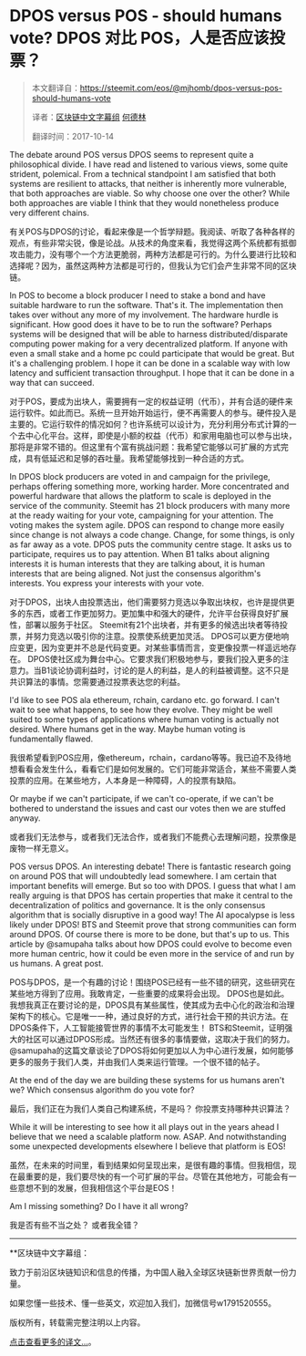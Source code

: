 # DPOS versus POS - should humans vote?  DPOS 对比 POS，人是否应该投票？

> 本文翻译自：https://steemit.com/eos/@mjhomb/dpos-versus-pos-should-humans-vote
> 
> 译者：[区块链中文字幕组](https://github.com/BlockchainTranslator/EOS) [何德林](https://github.com/BlockchainTranslator/EOS)
> 
> 翻译时间：2017-10-14

The debate around POS versus DPOS seems to represent quite a philosophical divide. I have read and listened to various views, some quite strident, polemical. From a technical standpoint I am satisfied that both systems are resilient to attacks, that neither is inherently more vulnerable, that both approaches are viable. So why choose one over the other? While both approaches are viable I think that they would nonetheless produce very different chains.


有关POS与DPOS的讨论，看起来像是一个哲学辩题。我阅读、听取了各种各样的观点，有些非常尖锐，像是论战。从技术的角度来看，我觉得这两个系统都有抵御攻击能力，没有哪个一个方法更脆弱，两种方法都是可行的。为什么要进行比较和选择呢？因为，虽然这两种方法都是可行的，但我认为它们会产生非常不同的区块链。 

In POS to become a block producer I need to stake a bond and have suitable hardware to run the software. That's it. The implementation then takes over without any more of my involvement. The hardware hurdle is significant. How good does it have to be to run the software? Perhaps systems will be designed that will be able to harness distributed/disparate computing power making for a very decentralized platform. If anyone with even a small stake and a home pc could participate that would be great. But it's a challenging problem. I hope it can be done in a scalable way with low latency and sufficient transaction throughput. I hope that it can be done in a way that can succeed.

对于POS，要成为出块人，需要拥有一定的权益证明（代币），并有合适的硬件来运行软件。如此而已。系统一旦开始开始运行，便不再需要人的参与。硬件投入是主要的。它运行软件的情况如何？也许系统可以设计为，充分利用分布式计算的一个去中心化平台。这样，即使是小额的权益（代币）和家用电脑也可以参与出块，那将是非常不错的。但这里有个富有挑战问题：我希望它能够以可扩展的方式完成，具有低延迟和足够的吞吐量。我希望能够找到一种合适的方式。

In DPOS block producers are voted in and campaign for the privilege, perhaps offering something more, working harder. More concentrated and powerful hardware that allows the platform to scale is deployed in the service of the community. Steemit has 21 block producers with many more at the ready waiting for your vote, campaigning for your attention. The voting makes the system agile. DPOS can respond to change more easily since change is not always a code change. Change, for some things, is only as far away as a vote. DPOS puts the community centre stage. It asks us to participate, requires us to pay attention. When B1 talks about aligning interests it is human interests that they are talking about, it is human interests that are being aligned. Not just the consensus algorithm's interests. You express your interests with your vote.

对于DPOS，出块人由投票选出，他们需要努力竞选以争取出块权，也许是提供更多的东西，或者工作更加努力。更加集中和强大的硬件，允许平台获得良好扩展性，部署以服务于社区。 Steemit有21个出块者，并有更多的候选出块者等待投票，并努力竞选以吸引你的注意。投票使系统更加灵活。 DPOS可以更方便地响应变更，因为变更并不总是代码变更。对某些事情而言，变更像投票一样遥远地存在。 DPOS使社区成为舞台中心。它要求我们积极地参与，要我们投入更多的注意力。当B1谈论协调利益时，讨论的是人的利益，是人的利益被调整。这不只是共识算法的事情。您需要通过投票表达您的利益。

I'd like to see POS ala ethereum, rchain, cardano etc. go forward. I can't wait to see what happens, to see how they evolve. They might be well suited to some types of applications where human voting is actually not desired. Where humans get in the way. Maybe human voting is fundamentally flawed.

我很希望看到POS应用，像ethereum，rchain，cardano等等。我已迫不及待地想看看会发生什么，看看它们是如何发展的。它们可能非常适合，某些不需要人类投票的应用。在某些地方，人本身是一种障碍，人的投票有缺陷。

Or maybe if we can't participate, if we can't co-operate, if we can't be bothered to understand the issues and cast our votes then we are stuffed anyway.

或者我们无法参与，或者我们无法合作，或者我们不能费心去理解问题，投票像是废物一样无意义。

POS versus DPOS. An interesting debate! There is fantastic research going on around POS that will undoubtedly lead somewhere. I am certain that important benefits will emerge. But so too with DPOS. I guess that what I am really arguing is that DPOS has certain properties that make it central to the decentralization of politics and governance. It is the only consensus algorithm that is socially disruptive in a good way! The AI apocalypse is less likely under DPOS! BTS and Steemit prove that strong communities can form around DPOS. Of course there is more to be done, but that's up to us. This article by @samupaha talks about how DPOS could evolve to become even more human centric, how it could be even more in the service of and run by us humans. A great post.

POS与DPOS，是一个有趣的讨论！围绕POS已经有一些不错的研究，这些研究在某些地方得到了应用。我敢肯定，一些重要的成果将会出现。 DPOS也是如此。我想我真正在要讨论的是，DPOS具有某些属性，使其成为去中心化的政治和治理架构下的核心。它是唯一一种，通过良好的方式，进行社会干预的共识方法。在DPOS条件下，人工智能接管世界的事情不太可能发生！ BTS和Steemit，证明强大的社区可以通过DPOS形成。当然还有很多的事情要做，这取决于我们的努力。 @samupaha的这篇文章谈论了DPOS将如何更加以人为中心进行发展，如何能够更多的服务于我们人类，并由我们人类来运行管理。一个很不错的帖子。

At the end of the day we are building these systems for us humans aren't we? Which consensus algorithm do you vote for?

最后，我们正在为我们人类自己构建系统，不是吗？ 你投票支持哪种共识算法？

While it will be interesting to see how it all plays out in the years ahead I believe that we need a scalable platform now. ASAP. And notwithstanding some unexpected developments elsewhere I believe that platform is EOS!

虽然，在未来的时间里，看到结果如何呈现出来，是很有趣的事情。但我相信，现在最重要的是，我们要尽快的有一个可扩展的平台。尽管在其他地方，可能会有一些意想不到的发展，但我相信这个平台是EOS！

Am I missing something? Do I have it all wrong?

我是否有些不当之处？ 或者我全错？

----------------------------------------------------

**区块链中文字幕组：

致力于前沿区块链知识和信息的传播，为中国人融入全球区块链新世界贡献一份力量。

如果您懂一些技术、懂一些英文，欢迎加入我们，加微信号w1791520555。

版权所有，转载需完整注明以上内容。

[点击查看更多的译文...](https://github.com/BlockchainTranslator/EOS/blob/master/1%E3%80%81%E5%B7%B2%E8%AF%91%E6%96%87%E7%AB%A0.md)。

